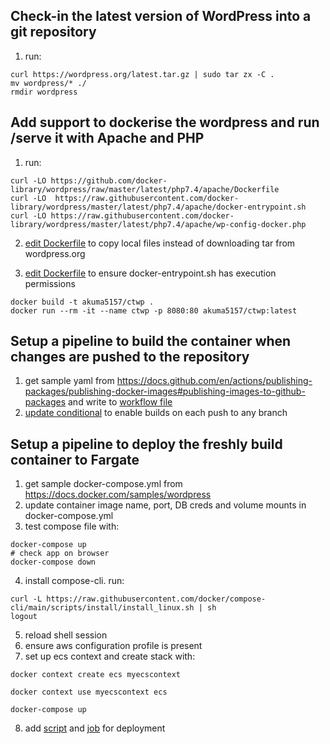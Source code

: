 ## Check-in the latest version of WordPress into a git repository
1. run:
```
curl https://wordpress.org/latest.tar.gz | sudo tar zx -C .
mv wordpress/* ./
rmdir wordpress
```

## Add support to dockerise the wordpress and run /serve it with Apache and PHP
1. run: 
```
curl -LO https://github.com/docker-library/wordpress/raw/master/latest/php7.4/apache/Dockerfile
curl -LO  https://raw.githubusercontent.com/docker-library/wordpress/master/latest/php7.4/apache/docker-entrypoint.sh
curl -LO https://raw.githubusercontent.com/docker-library/wordpress/master/latest/php7.4/apache/wp-config-docker.php
```
2. [edit Dockerfile](Dockerfile#L118) to copy local files instead of downloading tar from wordpress.org

3. [edit Dockerfile](Dockerfile#L168) to ensure docker-entrypoint.sh has execution permissions
```
docker build -t akuma5157/ctwp .
docker run --rm -it --name ctwp -p 8080:80 akuma5157/ctwp:latest
```

## Setup a pipeline to build the container when changes are pushed to the repository
1. get sample yaml from https://docs.github.com/en/actions/publishing-packages/publishing-docker-images#publishing-images-to-github-packages and write to [workflow file](.github/workflows/docker-fargate.yml)   
2. [update conditional](.github/workflows/docker-fargate.yml#L4) to enable builds on each push to any branch  


## Setup a pipeline to deploy the freshly build container to Fargate
1. get sample docker-compose.yml from https://docs.docker.com/samples/wordpress
2. update container image name, port, DB creds and volume mounts in docker-compose.yml
3. test compose file with:
```
docker-compose up
# check app on browser
docker-compose down
```

4. install compose-cli. run:
```
curl -L https://raw.githubusercontent.com/docker/compose-cli/main/scripts/install/install_linux.sh | sh
logout
```
5. reload shell session
6. ensure aws configuration profile is present
7. set up ecs context and create stack with:
```
docker context create ecs myecscontext

docker context use myecscontext ecs

docker-compose up
```
8. add [script](scripts/compose.sh) and [job](.github/workflows/docker-fargate.yml#L52) for deployment